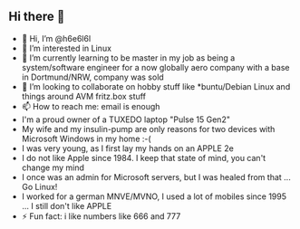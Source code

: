 ## Hi there 👋
- 👋 Hi, I’m @h6e6l6l
- 👀 I’m interested in Linux
- 🌱 I’m currently learning to be master in my job as being a system/software engineer for a now globally aero company with a base in Dortmund/NRW, company was sold
- 💞️ I’m looking to collaborate on hobby stuff like *buntu/Debian Linux and things around AVM fritz.box stuff
- 📫 How to reach me: email is enough
- I'm a proud owner of a TUXEDO laptop "Pulse 15 Gen2"
- My wife and my insulin-pump are only reasons for two devices with Microsoft Windows in my home :-(
- I was very young, as I first lay my hands on an APPLE 2e
- I do not like Apple since 1984. I keep that state of mind, you can't change my mind
- I once was an admin for Microsoft servers, but I was healed from that ... Go Linux!
- I worked for a german MNVE/MVNO, I used a lot of mobiles since 1995 ... I still don't like APPLE
- ⚡ Fun fact: i like numbers like 666 and 777

<!---
h6e6l6l/h6e6l6l is a ✨ special ✨ repository because its `README.md` (this file) appears on your GitHub profile.
You can click the Preview link to take a look at your changes.
--->

<!--
Here are some ideas to get you started:

- 🔭 I’m currently working on ...
- 🌱 I’m currently learning ...
- 👯 I’m looking to collaborate on ...
- 🤔 I’m looking for help with ...
- 💬 Ask me about ...
- 📫 How to reach me: ...
- 😄 Pronouns: ...
- ⚡ Fun fact: ...
-->
